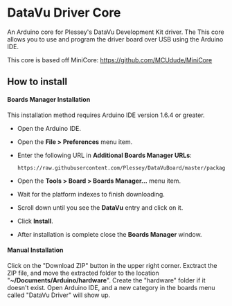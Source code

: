 # DataVu Driver Core
An Arduino core for Plessey's DataVu Development Kit driver. The This core allows you to use and program the driver board over USB using the Arduino IDE.

This core is based off MiniCore: https://github.com/MCUdude/MiniCore


## How to install
#### Boards Manager Installation
This installation method requires Arduino IDE version 1.6.4 or greater.
* Open the Arduino IDE.
* Open the **File > Preferences** menu item.
* Enter the following URL in **Additional Boards Manager URLs**:

    ```
    https://raw.githubusercontent.com/Plessey/DataVuBoard/master/package_DataVuBoard_index.json
    ``` 

* Open the **Tools > Board > Boards Manager...** menu item.
* Wait for the platform indexes to finish downloading.
* Scroll down until you see the **DataVu** entry and click on it.
* Click **Install**.
* After installation is complete close the **Boards Manager** window.

#### Manual Installation
Click on the "Download ZIP" button in the upper right corner. Exctract the ZIP file, and move the extracted folder to the location "**~/Documents/Arduino/hardware**". Create the "hardware" folder if it doesn't exist.
Open Arduino IDE, and a new category in the boards menu called "DataVu Driver" will show up.